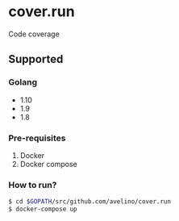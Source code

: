 # cover.run
Code coverage

## Supported

### Golang

- 1.10
- 1.9
- 1.8

### Pre-requisites

1. Docker
2. Docker compose

### How to run?

```bash
$ cd $GOPATH/src/github.com/avelino/cover.run
$ docker-compose up
```